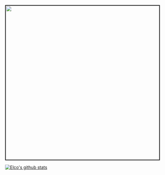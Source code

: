 <!--- ![Highway gif](highway_name.gif) ---> 


  <img src="highway_name.gif" width="500" border="2">



[![Elco's github stats](https://github-readme-stats.vercel.app/api?username=ElcovRijswijk&count_private=true&show_icons=true&theme=algolia)](https://github.com/anuraghazra/github-readme-stats)

